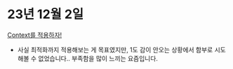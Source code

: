 # 23년 12월 2일

[Context를 적용하자!](https://studysmart.tistory.com/103)

- 사실 최적화까지 적용해보는 게 목표였지만, 1도 감이 안오는 상황에서 함부로 시도해볼 수 없었습니다.. 부족함을 많이 느끼는 요즘입니다.